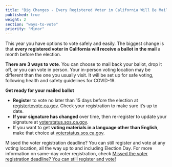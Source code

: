 ```yaml
---
title: "Big Changes - Every Registered Voter in California Will Be Mailed a Ballot"
published: true
weight: 2
section: "ways-to-vote"
priority: "Minor"
---
```


This year you have options to vote safely and easily. The biggest change is that **every registered voter in California will receive a ballot in the mail** a month before the election.

**There are 3 ways to vote**. You can choose to mail back your ballot, drop it off, or you can vote in person. Your in-person voting location may be different than the one you usually visit. It will be set up for safe voting, following health and safety guidelines for COVID-19.

**Get ready for your mailed ballot**
- **Register** to vote no later than 15 days before the election at [registertovote.ca.gov](https://registertovote.ca.gov//).
Check your registration to make sure it’s up to date. 
- **If your signature has changed** over time, then re-register to update your signature at [voterstatus.sos.ca.gov](https://voterstatus.sos.ca.gov/).
- If you want to get **voting materials in a language other than English**, make that choice at [voterstatus.sos.ca.gov](https://voterstatus.sos.ca.gov/).

Missed the voter registration deadline? You can still register and vote at any voting location, all the way up to and including Election Day. For more information on same-day voter registration, check [Missed the voter registration deadline? You can still register and vote!](#menu-item-missed-the-voter-registration-deadline-you-can-still-register-and-vote)

